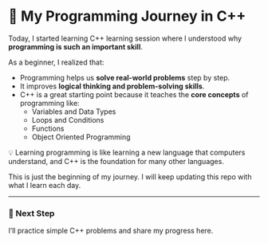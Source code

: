# 🚀 My Programming Journey in C++

Today, I started learning C++ learning session where I understood why **programming is such an important skill**.  

As a beginner, I realized that:
- Programming helps us **solve real-world problems** step by step.
- It improves **logical thinking and problem-solving skills**.
- C++ is a great starting point because it teaches the **core concepts** of programming like:
  - Variables and Data Types
  - Loops and Conditions
  - Functions
  - Object Oriented Programming

💡 Learning programming is like learning a new language that computers understand, and C++ is the foundation for many other languages.

This is just the beginning of my journey. I will keep updating this repo with what I learn each day.  

---

### 📅 Next Step
I’ll practice simple C++ problems and share my progress here.
